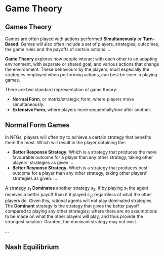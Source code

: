 # Game Theory
## Games Theory
Games are often played with actions performed **Simultaneously** or **Turn-Based**. Games will also often include a set of players, strategies, outcomes, the game rules and the payoffs of certain actions.
...

**Game Theory** explores how people interact with each other to an adapting environment, with separate or shared goal, and various actions that change the environment. These behaviours by the players, most especially the strategies employed when performing actions, can best be seen in playing games.

There are two standard representation of game theory:
* **Normal Form**, or matrix/strategic form, where players move simultaneously.
* **Extensive Form**, where players more sequentially/one after another.

## Normal Form Games
In NFGs, players will often try to achieve a certain strategy that benefits them the most. Which will result in the player obtaining the:
* **Better Response Strategy**. Which is a strategy that produces the more favourable outcome for a player than any other strategy, taking other players' strategies as given. ...
* **Better Response Strategy**. Which is a strategy that produces best outcome for a player than any other strategy, taking other players' strategies as given. ...

A strategy $s_1$ **Dominates** another strategy $s_2$, if by playing $s_1$ the agent receives a better payoff than if it played $s_2$; regardless of what the other players do. Given this, rational agents will not play dominated strategies. The **Dominant** strategy is the strategy that gives the better payoff compared to playing any other strategies; where there are no assumptions to be made on what the other players will play, and thus provide the strongest solution. Granted, the dominant strategy may not exist.

...

## Nash Equilibrium

